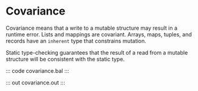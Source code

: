 # Covariance

Covariance means that a write to a mutable structure may result in a runtime error. Lists and mappings are covariant. Arrays, maps, tuples, and records have an `inherent` type that constrains mutation. 

Static type-checking guarantees that the result of a read from a mutable structure will be consistent with the static type.

::: code covariance.bal :::

::: out covariance.out :::
